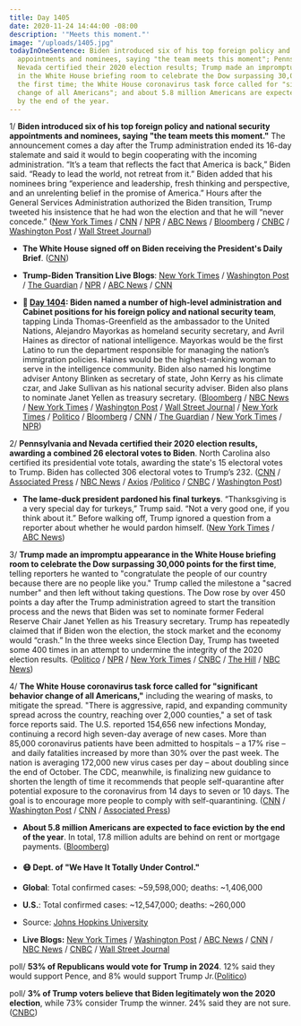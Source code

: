 ```yaml
---
title: Day 1405
date: 2020-11-24 14:44:00 -08:00
description: '"Meets this moment."'
image: "/uploads/1405.jpg"
todayInOneSentence: Biden introduced six of his top foreign policy and national security
  appointments and nominees, saying "the team meets this moment"; Pennsylvania and
  Nevada certified their 2020 election results; Trump made an impromptu appearance
  in the White House briefing room to celebrate the Dow surpassing 30,000 points for
  the first time; the White House coronavirus task force called for "significant behavior
  change of all Americans"; and about 5.8 million Americans are expected to face eviction
  by the end of the year.
---
```


1/ **Biden introduced six of his top foreign policy and national security appointments and nominees, saying "the team meets this moment."** The announcement comes a day after the Trump administration ended its 16-day stalemate and said it would to begin cooperating with the incoming administration. “It’s a team that reflects the fact that America is back,” Biden said. “Ready to lead the world, not retreat from it.” Biden added that his nominees bring “experience and leadership, fresh thinking and perspective, and an unrelenting belief in the promise of America.” Hours after the General Services Administration authorized the Biden transition, Trump tweeted his insistence that he had won the election and that he will “never concede.” ([New York Times](https://www.nytimes.com/live/2020/11/24/us/joe-biden-trump/biden-says-his-cabinet-picks-are-ready-to-lead-the-world-not-retreat-from-it) / [CNN](https://www.cnn.com/2020/11/24/politics/biden-cabinet-nominees-event/index.html) / [NPR](https://www.npr.org/sections/biden-transition-updates/2020/11/24/938174361/watch-live-biden-announces-key-cabinet-picks) / [ABC News](https://abcnews.go.com/Politics/president-elect-joe-bidens-top-level-appointees-cabinet/story?id=74362384) / [Bloomberg](https://www.bloomberg.com/news/articles/2020-11-24/biden-fills-out-national-security-team-as-he-seeks-a-reset?sref=MIBMEEoj) / [CNBC](https://www.cnbc.com/2020/11/24/bidens-foreign-policy-team-lays-out-a-national-security-vision-that-differs-sharply-from-trumps-.html) / [Washington Post](https://www.washingtonpost.com/elections/2020/11/24/joe-biden-trump-transition-live-updates/#link-YN6EVAAM5FE2PDU77YQ7K6YVQY) / [Wall Street Journal](https://www.wsj.com/articles/biden-transition-moves-quickly-after-trump-agrees-to-share-resources-11606232517?mod=hp_lead_pos1))

* **The White House signed off on Biden receiving the President's Daily Brief**. ([CNN](https://www.cnn.com/2020/11/24/politics/trump-biden-pdb-transition/index.html))

* **Trump-Biden Transition Live Blogs**: [New York Times](https://www.nytimes.com/live/2020/11/24/us/joe-biden-trump) / [Washington Post](https://www.washingtonpost.com/elections/2020/11/24/joe-biden-trump-transition-live-updates/) / [The Guardian](https://www.theguardian.com/us-news/live/2020/nov/24/us-election-donald-trump-joe-biden-coronavirus-covid-19-live-updates) / [NPR](https://www.npr.org/sections/biden-transition-updates) / [ABC News](https://abcnews.go.com/Politics/live-updates/2020-election-vote-ballot-count-results/?id=74345513) / [CNN](https://www.cnn.com/politics/live-news/biden-trump-us-election-news-11-24-20/index.html)

* **📌 [Day 1404](https://whatthefuckjusthappenedtoday.com/2020/11/23/day-1404/#4-biden-named-a-number-of-high-level):  Biden named a number of high-level administration and Cabinet positions for his foreign policy and national security team**, tapping Linda Thomas-Greenfield as the ambassador to the United Nations, Alejandro Mayorkas as homeland security secretary, and Avril Haines as director of national intelligence. Mayorkas would be the first Latino to run the department responsible for managing the nation’s immigration policies. Haines would be the highest-ranking woman to serve in the intelligence community. Biden also named his longtime adviser Antony Blinken as secretary of state, John Kerry as his climate czar, and Jake Sullivan as his national security adviser. Biden also plans to nominate Janet Yellen as treasury secretary. ([Bloomberg](https://www.bloomberg.com/news/articles/2020-11-23/biden-to-name-longtime-aide-blinken-as-secretary-of-state?sref=MIBMEEoj) / [NBC News](https://www.nbcnews.com/politics/2020-election/biden-harris-meet-mayors-covid-cases-soar-n1248596) / [New York Times](https://www.nytimes.com/2020/11/22/us/politics/biden-antony-blinken-secretary-of-state.html) / [Washington Post](https://www.washingtonpost.com/politics/biden-picks-antony-blinken-as-secretary-of-state-emphasizing-experience-and-the-foreign-policy-establishment/2020/11/22/94f91ac6-2d3a-11eb-bae0-50bb17126614_story.html) / [Wall Street Journal](https://www.wsj.com/articles/janet-yellen-is-bidens-pick-for-treasury-secretary-11606161637?mod=hp_lead_pos1) / [New York Times](https://www.nytimes.com/live/2020/11/23/us/joe-biden-trump?type=styln-live-updates&label=presidential%20transition&index=0#biden-will-tap-avril-haines-to-lead-intelligence-and-alejandro-mayorkas-to-run-homeland-security) / [Politico](https://www.politico.com/news/2020/11/23/joe-biden-transition-national-security-team-john-kerry-439706) / [Bloomberg](https://www.bloomberg.com/news/articles/2020-11-23/biden-plans-to-nominate-janet-yellen-as-treasury-secretary?srnd=premium&sref=MIBMEEoj) / [CNN](https://www.cnn.com/2020/11/23/politics/janet-yellen-treasury-biden/index.html) / [The Guardian](https://www.theguardian.com/us-news/2020/nov/23/john-kerry-biden-climate-envoy-appointment) / [New York Times](https://www.nytimes.com/2020/11/23/climate/john-kerry-climate-change.html) / [NPR](https://www.npr.org/sections/biden-transition-updates/2020/11/23/938075846/biden-picks-foreign-service-veteran-linda-thomas-greenfield-for-u-n-ambassador))

2/ **Pennsylvania and Nevada certified their 2020 election results, awarding a combined 26 electoral votes to Biden**. North Carolina also certified its presidential vote totals, awarding the state's 15 electoral votes to Trump. Biden has collected 306 electoral votes to Trump’s 232. ([CNN](https://www.cnn.com/2020/11/24/politics/state-certification-2020-election-results-joe-biden/index.html) / [Associated Press](https://apnews.com/article/election-2020-joe-biden-donald-trump-pennsylvania-elections-8a61a1609d7a0d60c1db13fa8e7c3019) / [NBC News](https://www.nbcnews.com/politics/2020-election/pennsylvania-certifies-election-results-biden-n1248804) / [Axios](https://www.axios.com/pennsylvania-certifies-bidens-victory-2ed4c686-2e55-4879-bc2e-b1cbe4e79e12.html) /[Politico](https://www.politico.com/news/2020/11/24/pennsylvania-biden-election-certify-victory-440296) / [CNBC](https://www.cnbc.com/2020/11/24/pennsylvania-certifies-election.html) / [Washington Post](https://www.washingtonpost.com/elections/2020/11/24/joe-biden-trump-transition-live-updates/#link-MZDFRIW3HBGI3JIZZSYYOX2OMM))

* **The lame-duck president pardoned his final turkeys**. “Thanksgiving is a very special day for turkeys,” Trump said. “Not a very good one, if you think about it.” Before walking off, Trump ignored a question from a reporter about whether he would pardon himself. ([New York Times](https://www.nytimes.com/live/2020/11/24/us/joe-biden-trump/a-lame-duck-president-takes-part-in-his-final-turkey-pardon) / [ABC News](https://abcnews.go.com/Politics/ignores-election-defeat-trump-pardon-turkey/story?id=74379839))

3/ **Trump made an impromptu appearance in the White House briefing room to celebrate the Dow surpassing 30,000 points for the first time**, telling reporters he wanted to "congratulate the people of our country because there are no people like you." Trump called the milestone a "sacred number" and then left without taking questions. The Dow rose by over 450 points a day after the Trump administration agreed to start the transition process and the news that Biden was set to nominate former Federal Reserve Chair Janet Yellen as his Treasury secretary. Trump has repeatedly claimed that if Biden won the election, the stock market and the economy would “crash.” In the three weeks since Election Day, Trump has tweeted some 400 times in an attempt to undermine the integrity of the 2020 election results. ([Politico](https://www.politico.com/news/2020/11/24/trump-briefing-impromptu-speech-440321) / [NPR](https://www.npr.org/2020/11/24/935506414/dow-surges-past-30-000-for-first-time-in-historic-milestone) / [New York Times](https://www.nytimes.com/interactive/2020/11/24/us/politics/trump-twitter-tweets-election-results.html) / [CNBC](https://www.cnbc.com/2020/11/24/trump-brags-about-dow-30000-at-surprise-press-conference-leaves-after-a-minute.html) / [The Hill](https://thehill.com/homenews/administration/527365-trump-makes-one-minute-appearance-to-tout-dows-30000) / [NBC News](https://www.nbcnews.com/business/markets/dow-hits-30-000-start-transition-biden-prospect-yellen-treasury-n1247399))

4/ **The White House coronavirus task force called for "significant behavior change of all Americans,"** including the wearing of masks, to mitigate the spread. "There is aggressive, rapid, and expanding community spread across the country, reaching over 2,000 counties," a set of task force reports said. The U.S. reported 154,656 new infections Monday, continuing a record high seven-day average of new cases. More than 85,000 coronavirus patients have been admitted to hospitals – a 17% rise – and daily fatalities increased by more than 30% over the past week. The nation is averaging 172,000 new virus cases per day – about doubling since the end of October. The CDC, meanwhile, is finalizing new guidance to shorten the length of time it recommends that people self-quarantine after potential exposure to the coronavirus from 14 days to seven or 10 days. The goal is to encourage more people to comply with self-quarantining.  ([CNN](https://www.cnn.com/2020/11/24/politics/white-house-coronavirus-task-force-state-reports/index.html) / [Washington Post](https://www.washingtonpost.com/nation/2020/11/24/coronavirus-covid-live-updates-us/#link-47SVNLDHCFD3HDNAPH6ODAXC4U) / [CNN](https://www.cnn.com/2020/11/24/health/us-coronavirus-tuesday/) / [Associated Press](https://apnews.com/article/thanksgiving-us-coronavirus-response-d500ea449d2d6539452254fe6f20165e))

* **About 5.8 million Americans are expected to face eviction by the end of the year**. In total, 17.8 million adults are behind on rent or mortgage payments. ([Bloomberg](https://www.bloomberg.com/news/articles/2020-11-23/millions-of-americans-expect-to-lose-their-homes-as-covid-rages?sref=MIBMEEoj))

* #### 😷 Dept. of "We Have It Totally Under Control."

* **Global**: Total confirmed cases: \~59,598,000; deaths: \~1,406,000

* **U.S.**: Total confirmed cases: \~12,547,000; deaths: \~260,000

* Source: [Johns Hopkins University](https://coronavirus.jhu.edu/map.html)

* **Live Blogs:** [New York Times](https://www.nytimes.com/live/2020/11/24/world/covid-19-coronavirus) / [Washington Post](https://www.washingtonpost.com/nation/2020/11/24/coronavirus-covid-live-updates-us/) / [ABC News](https://abcnews.go.com/Health/live-updates/coronavirus/?id=74353759) / [CNN](https://www.cnn.com/world/live-news/coronavirus-pandemic-11-24-20-intl/index.html) / [NBC News](https://www.nbcnews.com/news/us-news/live-blog/2020-11-24-covid-live-updates-n1248758) / [CNBC](https://www.cnbc.com/2020/11/24/coronavirus-live-updates.html) / [Wall Street Journal](https://www.wsj.com/livecoverage/latest-updates/covid)

poll/ **53% of Republicans would vote for Trump in 2024**. 12% said they would support Pence, and 8% would support Trump Jr.([Politico](https://www.politico.com/news/2020/11/24/poll-republicans-support-trump-2024-439757))

poll/ **3% of Trump voters believe that Biden legitimately won the 2020 election**, while 73% consider Trump the winner. 24% said they are not sure. ([CNBC](https://www.cnbc.com/2020/11/23/2020-election-results-almost-no-trump-voters-consider-biden-the-winner.html))